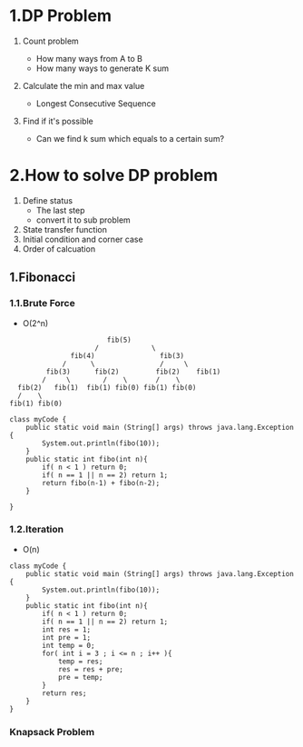 # 1.DP Problem
1. Count problem
	* How many ways from A to B
	* How many ways to generate K sum

2. Calculate the min and max value
	* Longest Consecutive Sequence

3. Find if it's possible
	* Can we find k sum which equals to a certain sum?

# 2.How to solve DP problem
1. Define status
	* The last step
	* convert it to sub problem
2. State transfer function
3. Initial condition and corner case
4. Order of calcuation



## 1.Fibonacci
### 1.1.Brute Force
* O(2^n)

```
                        fib(5)   
                     /             \     
               fib(4)                fib(3)   
             /      \                /     \
         fib(3)      fib(2)         fib(2)    fib(1)
        /     \        /    \       /    \  
  fib(2)   fib(1)  fib(1) fib(0) fib(1) fib(0)
  /    \
fib(1) fib(0)
```

```
class myCode {
    public static void main (String[] args) throws java.lang.Exception {
        System.out.println(fibo(10));        
    }
    public static int fibo(int n){
        if( n < 1 ) return 0;
        if( n == 1 || n == 2) return 1;
        return fibo(n-1) + fibo(n-2);
    }
    
}
```


### 1.2.Iteration
* O(n)

```
class myCode {
    public static void main (String[] args) throws java.lang.Exception {
        System.out.println(fibo(10));        
    }
    public static int fibo(int n){
        if( n < 1 ) return 0;
        if( n == 1 || n == 2) return 1;
        int res = 1;
        int pre = 1;
        int temp = 0;
        for( int i = 3 ; i <= n ; i++ ){
            temp = res;
            res = res + pre;
            pre = temp;
        }
        return res;
    }    
}

```
### Knapsack Problem 
